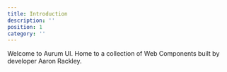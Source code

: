```yaml
---
title: Introduction
description: ''
position: 1
category: ''
---
```


Welcome to Aurum UI. Home to a collection of Web Components built by developer Aaron Rackley.
